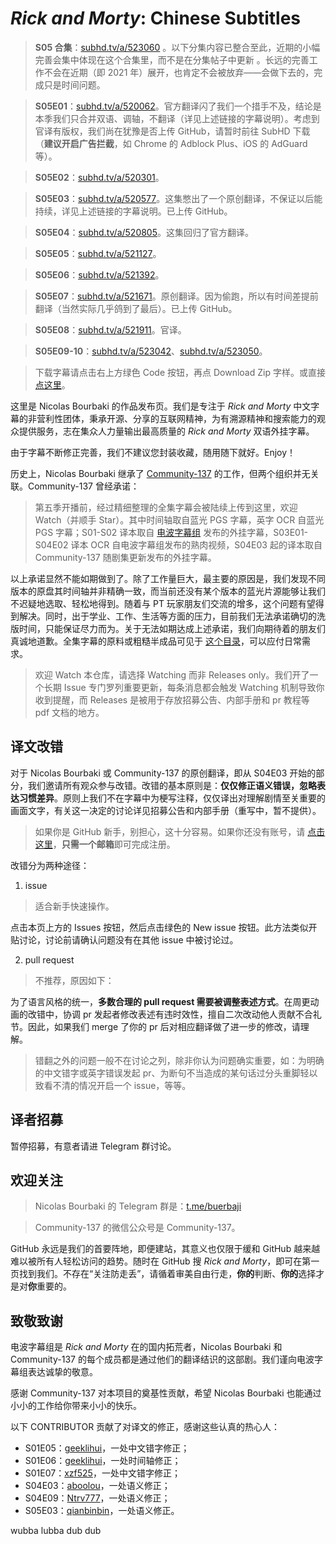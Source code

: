 # *Rick and Morty*: Chinese Subtitles

> **S05 合集**：[subhd.tv/a/523060](https://subhd.tv/a/523060) 。以下分集内容已整合至此，近期的小幅完善会集中体现在这个合集里，而不是在分集帖子中更新 。长远的完善工作不会在近期（即 2021 年）展开，也肯定不会被放弃——会做下去的，完成只是时间问题。

> **S05E01**：[subhd.tv/a/520062](https://subhd.tv/a/520062)。官方翻译闪了我们一个措手不及，结论是本季我们只合并双语、调轴，不翻译（详见上述链接的字幕说明）。考虑到官译有版权，我们尚在犹豫是否上传 GitHub，请暂时前往 SubHD 下载（**建议开启广告拦截**，如 Chrome 的 Adblock Plus、iOS 的 AdGuard 等）。

> **S05E02**：[subhd.tv/a/520301](https://subhd.tv/a/520301)。

> **S05E03**：[subhd.tv/a/520577](https://subhd.tv/a/520577)。这集憋出了一个原创翻译，不保证以后能持续，详见上述链接的字幕说明。已上传 GitHub。

> **S05E04**：[subhd.tv/a/520805](https://subhd.tv/a/520805)。这集回归了官方翻译。

> **S05E05**：[subhd.tv/a/521127](https://subhd.tv/a/521127)。

> **S05E06**：[subhd.tv/a/521392](https://subhd.tv/a/521392)。

> **S05E07**：[subhd.tv/a/521671](https://subhd.tv/a/521671)。原创翻译。因为偷跑，所以有时间差提前翻译（当然实际几乎鸽到了最后）。已上传 GitHub。

> **S05E08**：[subhd.tv/a/521911](https://subhd.tv/a/521911)。官译。

> **S05E09-10**：[subhd.tv/a/523042](https://subhd.tv/a/523042)、[subhd.tv/a/523050](https://subhd.tv/a/523050)。

> 下载字幕请点击右上方绿色 Code 按钮，再点 Download Zip 字样。或直接 [点这里](https://github.com/N-Bourbaki/Rick-and-Morty-Chinese-Subtitles/archive/refs/heads/master.zip)。

这里是 Nicolas Bourbaki 的作品发布页。我们是专注于 *Rick and Morty* 中文字幕的非营利性团体，秉承开源、分享的互联网精神，为有溯源精神和搜索能力的观众提供服务，志在集众人力量输出最高质量的 *Rick and Morty* 双语外挂字幕。

由于字幕不断修正完善，我们不建议您封装收藏，随用随下就好。Enjoy！

历史上，Nicolas Bourbaki 继承了 [Community-137](https://github.com/Community-137/Rick-and-Morty-Chinese-Subtitles) 的工作，但两个组织并无关联。Community-137 曾经承诺：

> 第五季开播前，经过精细整理的全集字幕会被陆续上传到这里，欢迎 Watch（并顺手 Star）。其中时间轴取自蓝光 PGS 字幕，英字 OCR 自蓝光 PGS 字幕；S01-S02 译本取自 [电波字幕组](http://dbfansub.com/) 发布的外挂字幕，S03E01-S04E02 译本 OCR 自电波字幕组发布的熟肉视频，S04E03 起的译本取自 Community-137 随剧集更新发布的外挂字幕。

以上承诺显然不能如期做到了。除了工作量巨大，最主要的原因是，我们发现不同版本的原盘其时间轴并非精确一致，而当前还没有某个版本的蓝光片源能够让我们不迟疑地选取、轻松地得到。随着与 PT 玩家朋友们交流的增多，这个问题有望得到解决。同时，出于学业、工作、生活等方面的压力，目前我们无法承诺确切的洗版时间，只能保证尽力而为。关于无法如期达成上述承诺，我们向期待着的朋友们真诚地道歉。全集字幕的原料或粗糙半成品可见于 [这个目录](https://github.com/N-Bourbaki/Rick-and-Morty-Chinese-Subtitles/tree/master/draft)，可以应付日常需求。

> 欢迎 Watch 本仓库，请选择 Watching 而非 Releases only。我们开了一个长期 Issue 专门罗列重要更新，每条消息都会触发 Watching 机制导致你收到提醒，而 Releases 是被用于存放招募公告、内部手册和 pr 教程等 pdf 文档的地方。

## 译文改错

对于 Nicolas Bourbaki 或 Community-137 的原创翻译，即从 S04E03 开始的部分，我们邀请所有观众参与改错。改错的基本原则是：**仅仅修正语义错误，忽略表达习惯差异**。原则上我们不在字幕中为梗写注释，仅仅译出对理解剧情至关重要的画面文字，有关这一决定的讨论详见招募公告和内部手册（重写中，暂不提供）。

> 如果你是 GitHub 新手，别担心，这十分容易。如果你还没有账号，请 [点击这里](https://github.com/join)，**只需一个邮箱**即可完成注册。

改错分为两种途径：

1. issue

> 适合新手快速操作。

点击本页上方的 Issues 按钮，然后点击绿色的 New issue 按钮。此方法类似开贴讨论，讨论前请确认问题没有在其他 issue 中被讨论过。

2. pull request

> 不推荐，原因如下：

为了语言风格的统一，**多数合理的 pull request 需要被调整表述方式**。在周更动画的改错中，协调 pr 发起者修改表述有违时效性，擅自二次改动他人贡献不合礼节。因此，如果我们 merge 了你的 pr 后对相应翻译做了进一步的修改，请理解。

> 错翻之外的问题一般不在讨论之列，除非你认为问题确实重要，如：为明确的中文错字或英字错误发起 pr、为断句不当造成的某句话过分头重脚轻以致看不清的情况开启一个 issue，等等。

## 译者招募

暂停招募，有意者请进 Telegram 群讨论。

## 欢迎关注

> Nicolas Bourbaki 的 Telegram 群是：[t.me/buerbaji](https://t.me/buerbaji)

> Community-137 的微信公众号是 Community-137。

GitHub 永远是我们的首要阵地，即便建站，其意义也仅限于缓和 GitHub 越来越难以被所有人轻松访问的趋势。随时在 GitHub 搜 *Rick and Morty*，即可在第一页找到我们。不存在“关注防走丢”，请循着审美自由行走，**你的**判断、**你的**选择才是对**你**重要的。

## 致敬致谢

电波字幕组是 *Rick and Morty* 在的国内拓荒者，Nicolas Bourbaki 和 Community-137 的每个成员都是通过他们的翻译结识的这部剧。我们谨向电波字幕组表达诚挚的敬意。

感谢 Community-137 对本项目的奠基性贡献，希望 Nicolas Bourbaki 也能通过小小的工作给你带来小小的快乐。

以下 CONTRIBUTOR 贡献了对译文的修正，感谢这些认真的热心人：

* S01E05：[geeklihui](https://github.com/geeklihui)，一处中文错字修正；
* S01E06：[geeklihui](https://github.com/geeklihui)，一处时间轴修正；
* S01E07：[xzf525](https://github.com/xzf525)，一处中文错字修正；
* S04E03：[aboolou](https://github.com/aboolou)，一处语义修正；
* S04E09：[Ntrv777](https://github.com/Ntrv777)，一处语义修正；
* S05E03：[qianbinbin](https://github.com/qianbinbin)，一处语义修正。

wubba lubba dub dub
